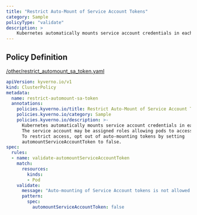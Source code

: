 ```yaml
---
title: "Restrict Auto-Mount of Service Account Tokens"
category: Sample
policyType: "validate"
description: >
    Kubernetes automatically mounts service account credentials in each pod.  The service account may be assigned roles allowing pods to access API resources.  To restrict access, opt out of auto-mounting tokens by setting  automountServiceAccountToken to false.
---
```


## Policy Definition
<a href="https://github.com/kyverno/policies/raw/main//other/restrict_automount_sa_token.yaml" target="-blank">/other/restrict_automount_sa_token.yaml</a>

```yaml
apiVersion: kyverno.io/v1
kind: ClusterPolicy
metadata:
  name: restrict-automount-sa-token
  annotations:
    policies.kyverno.io/title: Restrict Auto-Mount of Service Account Tokens
    policies.kyverno.io/category: Sample
    policies.kyverno.io/description: >-
      Kubernetes automatically mounts service account credentials in each pod. 
      The service account may be assigned roles allowing pods to access API resources. 
      To restrict access, opt out of auto-mounting tokens by setting 
      automountServiceAccountToken to false.
spec:
  rules:
  - name: validate-automountServiceAccountToken
    match:
      resources:
        kinds:
        - Pod
    validate:
      message: "Auto-mounting of Service Account tokens is not allowed."
      pattern:
        spec:
          automountServiceAccountToken: false
```
